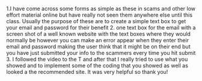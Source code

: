 1.I have come across some forms as simple as these in scams and other low effort material online but have really not seen them anywhere else until this class. Usually the purpose of these are to create a simple text box to get your email and password for their benefit
2. one text box for the email with a screen shot of a well known website with the text boxes where they would normally be however you can make an error appear when they enter their email and password making the user think that it might be on their end but you have just submitted your info to the scammers every time you hit submit
3. I followed the video to the T and after that I really tried to use what you showed and to implement some of the coding that you showed as well as looked a the recommended site. It was very helpful so thank you!
